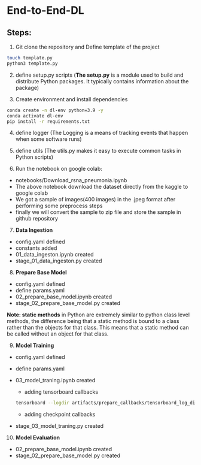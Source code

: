 # End-to-End-DL

## Steps:

1. Git clone the repository and Define template of the project

```bash
touch template.py
python3 template.py
```

2. define setup.py scripts (**The setup.py** is a module used to build and distribute Python packages. It typically contains information about the package)


3. Create environment and install dependencies

```bash
conda create -n dl-env python=3.9 -y
conda activate dl-env
pip install -r requirements.txt
```
4. define logger (The Logging is a means of tracking events that happen when some software runs)

5. define utils (The utils.py makes it easy to execute common tasks in Python scripts)

6. Run the notebook on google colab: 
* notebooks/Download_rsna_pneumonia.ipynb
* The above notebook download the dataset directly from the kaggle to google colab 
* We got a sample of images(400 images) in the .jpeg format after performing some preprocess steps
* finally we will convert the sample to zip file and store the sample in github repository

7. **Data Ingestion**
* config.yaml defined
* constants added
* 01_data_ingeston.ipynb created
* stage_01_data_ingeston.py created
 
8. **Prepare Base Model**
* config.yaml defined
* define params.yaml
* 02_prepare_base_model.ipynb created
* stage_02_prepare_base_model.py created

**Note: static methods** in Python are extremely similar to python class level methods, the difference being that a static method is bound to a class rather than the objects for that class. This means that a static method can be called without an object for that class.

9. **Model Training**
* config.yaml defined
* define params.yaml
* 03_model_traning.ipynb created
    * adding tensorboard callbacks
    
    ```bash
    tensorboard --logdir artifacts/prepare_callbacks/tensorboard_log_dir
    ```
    
    * adding checkpoint callbacks
* stage_03_model_traning.py created

10. **Model Evaluation**
* 02_prepare_base_model.ipynb created
* stage_02_prepare_base_model.py created